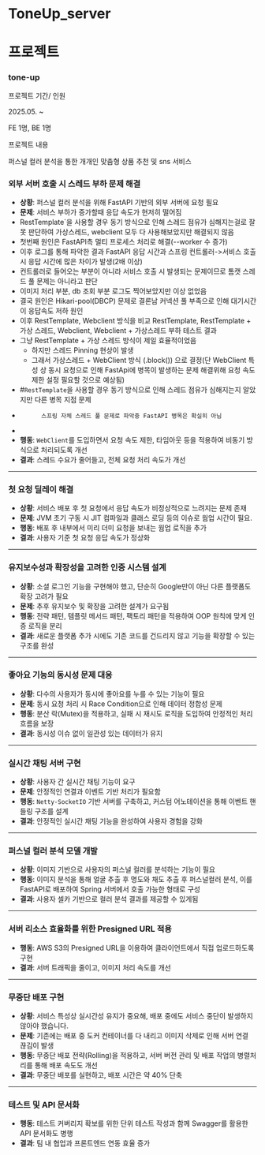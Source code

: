 # ToneUp_server
# **프로젝트**

### tone-up

프로젝트 기간/ 인원

2025.05. ~

FE 1명, BE 1명

프로젝트 내용

퍼스널 컬러 분석을 통한 개개인 맞춤형 상품 추천 및 sns 서비스 

### 외부 서버 호출 시 스레드 부하 문제 해결

- **상황**: 퍼스널 컬러 분석을 위해 FastAPI 기반의 외부 서버에 요청 필요
- **문제**: 서비스 부하가 증가할때 응답 속도가 현저히 떨어짐
- RestTemplate`을 사용할 경우 동기 방식으로 인해 스레드 점유가 심해지는걸로 잘못 판단하여 가상스레드, webclient 모두 다 사용해보았지만 해결되지 않음
- 첫번째 원인은 FastAPI측 멀티 프로세스 처리로 해결(--worker 수 증가)
- 이후 로그를 통해 파악한 결과 FastAPI 응답 시간과 스프링 컨트롤러->서비스 호출 시 응답 시간에 많은 차이가 발생(2배 이상)
- 컨트롤러로 들어오는 부분이 아니라 서비스 호출 시 발생되는 문제이므로 톰캣 스레드 풀 문제는 아니라고 판단
- 이미지 처리 부분, db 조회 부분 로그도 찍어보았지만 이상 없었음
- 결국 원인은 Hikari-pool(DBCP) 문제로 결론남 커넥션 풀 부족으로 인해 대기시간이 응답속도 저하 원인
- 이후  RestTemplate, Webclient 방식을 비교 RestTemplate, RestTemplate + 가상 스레드, Webclient, Webclient + 가상스레드 부하 테스트 결과
- 그냥 RestTemplate + 가상 스레드 방식이 제일 효율적이었음
  - 하지만 스레드 Pinning 현상이 발생
  - 그래서 가상스레드 + WebClient 방식 (.block()) 으로 결정(단 WebClient 특성 상 동시 요청으로 인해 FastApi에 병목이 발생하는 문제 해결위해 요청 속도 제한 설정 필요할 것으로 예상됨)
- #`RestTemplate`을 사용할 경우 동기 방식으로 인해 스레드 점유가 심해지는지 알았지만 다른 병목 지점 문제
-           스프링 자체 스레드 풀 문제로 파악중 FastAPI 병목은 확실히 아님
-           
- **행동**: `WebClient`를 도입하면서 요청 속도 제한, 타임아웃 등을 적용하여 비동기 방식으로 처리되도록 개선
- **결과**: 스레드 수요가 줄어들고, 전체 요청 처리 속도가 개선

---

### 첫 요청 딜레이 해결

- **상황**: 서비스 배포 후 첫 요청에서 응답 속도가 비정상적으로 느려지는 문제 존재
- **문제**: JVM 초기 구동 시 JIT 컴파일과 클래스 로딩 등의 이슈로 웜업 시간이 필요.
- **행동**: 배포 후 내부에서 미리 더미 요청을 보내는 웜업 로직을 추가
- **결과**: 사용자 기준 첫 요청 응답 속도가 정상화

---

### 유지보수성과 확장성을 고려한 인증 시스템 설계

- **상황**: 소셜 로그인 기능을 구현해야 했고, 단순히 Google만이 아닌 다른 플랫폼도 확장 고려가 필요
- **문제**: 추후 유지보수 및 확장을 고려한 설계가 요구됨
- **행동**: 전략 패턴, 템플릿 메서드 패턴, 팩토리 패턴을 적용하여 OOP 원칙에 맞게 인증 로직을 분리
- **결과**: 새로운 플랫폼 추가 시에도 기존 코드를 건드리지 않고 기능을 확장할 수 있는 구조를 완성

---

### 좋아요 기능의 동시성 문제 대응

- **상황**: 다수의 사용자가 동시에 좋아요를 누를 수 있는 기능이 필요
- **문제**: 동시 요청 처리 시 Race Condition으로 인해 데이터 정합성 문제
- **행동**: 분산 락(Mutex)을 적용하고, 실패 시 재시도 로직을 도입하여 안정적인 처리 흐름을 보장
- **결과**: 동시성 이슈 없이 일관성 있는 데이터가 유지

---

### 실시간 채팅 서버 구현

- **상황**: 사용자 간 실시간 채팅 기능이 요구
- **문제**: 안정적인 연결과 이벤트 기반 처리가 필요함
- **행동**: `Netty-SocketIO` 기반 서버를 구축하고, 커스텀 어노테이션을 통해 이벤트 핸들링 구조를 설계
- **결과**: 안정적인 실시간 채팅 기능을 완성하여 사용자 경험을 강화

---

### 퍼스널 컬러 분석 모델 개발

- **상황**: 이미지 기반으로 사용자의 퍼스널 컬러를 분석하는 기능이 필요
- **행동**: 이미지 분석을 통해 얼굴 추출 후 명도와 채도 추출 후 퍼스널컬러 분석, 이를 FastAPI로 배포하여 Spring 서버에서 호출 가능한 형태로 구성
- **결과**: 사용자 셀카 기반으로 컬러 분석 결과를 제공할 수 있게됨

---

### 서버 리소스 효율화를 위한 Presigned URL 적용

- **행동**: AWS S3의 Presigned URL을 이용하여 클라이언트에서 직접 업로드하도록 구현
- **결과**: 서버 트래픽을 줄이고, 이미지 처리 속도를 개선

---

### 무중단 배포 구현

- **상황**: 서비스 특성상 실시간성 유지가 중요해, 배포 중에도 서비스 중단이 발생하지 않아야 했습니다.
- **문제**: 기존에는 배포 중 도커 컨테이너를 다 내리고 이미지 삭제로 인해 서버 연결 끊김이 발생
- **행동**: 무중단 배포 전략(Rolling)을 적용하고, 서버 버전 관리 및 배포 작업의 병렬처리를 통해 배포 속도도 개선
- **결과**: 무중단 배포를 실현하고, 배포 시간은 약 40% 단축

---

### 테스트 및 API 문서화

- **행동**: 테스트 커버리지 확보를 위한 단위 테스트 작성과 함께 Swagger를 활용한 API 문서화도 병행
- **결과**: 팀 내 협업과 프론트엔드 연동 효율 증가
